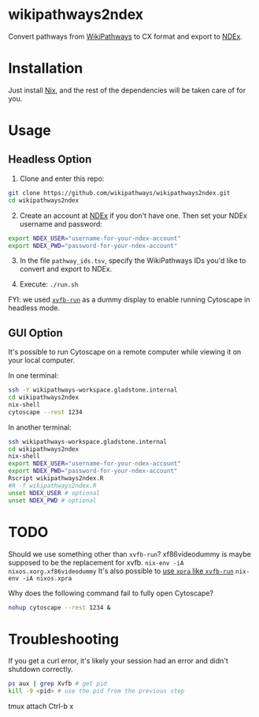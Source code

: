 # wikipathways2ndex

Convert pathways from [WikiPathways](http://wikipathways.org) to CX format and export to [NDEx](http://ndexbio.org).

# Installation

Just install [Nix](https://nixos.org/nix/download.html), and the rest of the dependencies will be taken care of for you.

# Usage

## Headless Option

1. Clone and enter this repo:

```sh
git clone https://github.com/wikipathways/wikipathways2ndex.git
cd wikipathways2ndex
```

2. Create an account at [NDEx](http://ndexbio.org) if you don't have one. Then set your NDEx username and password:

```sh
export NDEX_USER="username-for-your-ndex-account"
export NDEX_PWD="password-for-your-ndex-account"
```

3. In the file `pathway_ids.tsv`, specify the WikiPathways IDs you'd like to convert and export to NDEx.

4. Execute: `./run.sh`

FYI: we used [`xvfb-run`](http://elementalselenium.com/tips/38-headless) as a dummy display to enable running Cytoscape in headless mode.

## GUI Option

It's possible to run Cytoscape on a remote computer while viewing it on your local computer.

In one terminal:
```sh
ssh -Y wikipathways-workspace.gladstone.internal
cd wikipathways2ndex
nix-shell
cytoscape --rest 1234
```

In another terminal:
```sh
ssh wikipathways-workspace.gladstone.internal
cd wikipathways2ndex
nix-shell
export NDEX_USER="username-for-your-ndex-account"
export NDEX_PWD="password-for-your-ndex-account"
Rscript wikipathways2ndex.R
#R -f wikipathways2ndex.R
unset NDEX_USER # optional
unset NDEX_PWD # optional
```

# TODO
Should we use something other than `xvfb-run`?
xf86videodummy is maybe supposed to be the replacement for xvfb.
`nix-env -iA nixos.xorg.xf86videodummy`
It's also possible to [use `xpra` like `xvfb-run`](https://unix.stackexchange.com/questions/279567/how-to-use-xpra-like-xvfb-run)
`nix-env -iA nixos.xpra`

Why does the following command fail to fully open Cytoscape?
```sh
nohup cytoscape --rest 1234 &
```

# Troubleshooting

If you get a curl error, it's likely your session had an error and didn't shutdown correctly.

```sh
ps aux | grep Xvfb # get pid
kill -9 <pid> # use the pid from the previous step
```

tmux attach
Ctrl-b x
